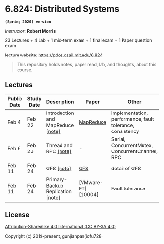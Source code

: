 # 6.824: Distributed Systems

**`(Spring 2020) version`**

_Instructor_: **Robert Morris**

23 Lectures + 4 Lab + 1 mid-term exam + 1 final exam + 1 Paper question exam

lecture website: https://pdos.csail.mit.edu/6.824

> This repository holds notes, paper read, lab, and thoughts, about this course.

## Lectures

| Public Date | Study Date | Description                            | Paper              | Other                                                     |
| ----------- | ---------- | -------------------------------------- | ------------------ | --------------------------------------------------------- |
| Feb 4       | Feb 22     | Introduction and MapReduce [[note]][1] | [MapReduce][10001] | implementation, performance, fault tolerance, consistency |
| Feb 6       | Feb 23     | Thread and RPC [[note]][2]             | -                  | Serial, ConcurrentMutex, ConcurrentChannel, RPC           |
| Feb 11      | Feb 24     | GFS [[note]][3]                        | [GFS][10003]       | detail of GFS                                             |
| Feb 11      | Feb 24     | Primary-Backup Replication [[note]][4] | [VMware-FT][10004] | Fault tolerance                                           |

## License

[Attribution-ShareAlike 4.0 International (CC BY-SA 4.0)](https://creativecommons.org/licenses/by-sa/4.0/deed.en)

Copyright (c) 2019-present, gunjianpan(iofu728)

[1]: https://github.com/iofu728/Task/blob/develop/6.824/notes/notel01.md
[2]: https://github.com/iofu728/Task/blob/develop/6.824/notes/notel02.md
[3]: https://github.com/iofu728/Task/blob/develop/6.824/notes/notel03.md
[4]: https://github.com/iofu728/Task/blob/develop/6.824/notes/notel04.md
[10001]: https://github.com/iofu728/Task/blob/develop/6.824/notes/paper/mapreduce.pdf
[10003]: https://github.com/iofu728/Task/blob/develop/6.824/notes/paper/gfs.pdf
